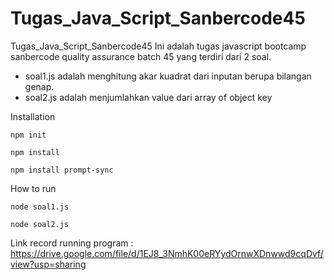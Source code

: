 # Tugas_Java_Script_Sanbercode45
Tugas_Java_Script_Sanbercode45
Ini adalah tugas javascript bootcamp sanbercode quality assurance batch 45 yang terdiri dari 2 soal.
- soal1.js adalah menghitung akar kuadrat dari inputan berupa bilangan genap.
- soal2.js adalah menjumlahkan value dari array of object key


Installation

```
npm init
```

```
npm install
```

```
npm install prompt-sync
```

How to run

```
node soal1.js
```

```
node soal2.js
```

Link record running program : https://drive.google.com/file/d/1EJ8_3NmhK00eRYydOrnwXDnwwd9cqDvf/view?usp=sharing